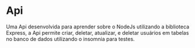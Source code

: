 # Api

Uma Api desenvolvida para aprender sobre o NodeJs utilizando a biblioteca Express, a Api permite criar, deletar, atualizar, e deletar usuários em tabelas no banco de dados utilizando o insomnia para testes. 
